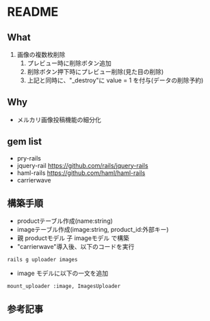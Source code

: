 # README

## What
1. 画像の複数枚削除
    1. プレビュー時に削除ボタン追加
    1. 削除ボタン押下時にプレビュー削除(見た目の削除)
    1. 上記と同時に、"_destroy"に value = 1 を付与(データの削除予約)

## Why
* メルカリ画像投稿機能の細分化

## gem list
* pry-rails
* jquery-rail https://github.com/rails/jquery-rails
* haml-rails https://github.com/haml/haml-rails
* carrierwave

## 構築手順
* productテーブル作成(name:string)
* imageテーブル作成(image:string, product_id:外部キー)
* 親 productモデル 子 imageモデル で構築
* "carrierwave"導入後、以下のコードを実行

```
rails g uploader images
```
* image モデルに以下の一文を追加

```
mount_uploader :image, ImagesUploader
```

## 参考記事
